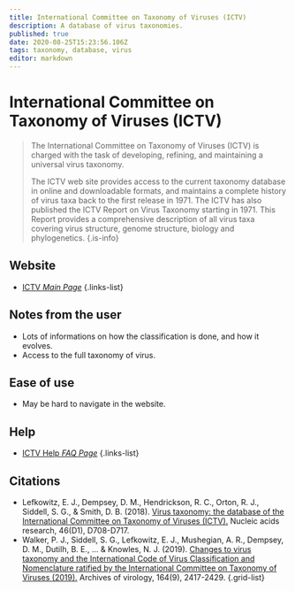```yaml
---
title: International Committee on Taxonomy of Viruses (ICTV)
description: A database of virus taxonomies.
published: true
date: 2020-08-25T15:23:56.106Z
tags: taxonomy, database, virus
editor: markdown
---
```


# International Committee on Taxonomy of Viruses (ICTV)

> The International Committee on Taxonomy of Viruses (ICTV) is charged with the task of developing, refining, and maintaining a universal virus taxonomy.
>
> The ICTV web site provides access to the current taxonomy database in online and downloadable formats, and maintains a complete history of virus taxa back to the first release in 1971. The ICTV has also published the ICTV Report on Virus Taxonomy starting in 1971. This Report provides a comprehensive description of all virus taxa covering virus structure, genome structure, biology and phylogenetics.
{.is-info}

 

## Website 

- [ICTV *Main Page*](https://talk.ictvonline.org/)
 {.links-list}


## Notes from the user
- Lots of informations on how the classification is done, and how it evolves.
- Access to the full taxonomy of virus.
 
## Ease of use
- May be hard to navigate in the website.

## Help

- [ICTV Help *FAQ Page*](https://talk.ictvonline.org/information/w/faq)
 {.links-list}


## Citations

- Lefkowitz, E. J., Dempsey, D. M., Hendrickson, R. C., Orton, R. J., Siddell, S. G., & Smith, D. B. (2018). [Virus taxonomy: the database of the International Committee on Taxonomy of Viruses (ICTV).](https://academic.oup.com/nar/article/46/D1/D708/4508876) Nucleic acids research, 46(D1), D708-D717.
- Walker, P. J., Siddell, S. G., Lefkowitz, E. J., Mushegian, A. R., Dempsey, D. M., Dutilh, B. E., ... & Knowles, N. J. (2019). [Changes to virus taxonomy and the International Code of Virus Classification and Nomenclature ratified by the International Committee on Taxonomy of Viruses (2019).](https://link.springer.com/article/10.1007/s00705-019-04306-w) Archives of virology, 164(9), 2417-2429.
{.grid-list}
